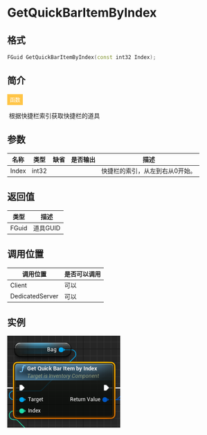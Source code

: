 # GetQuickBarItemByIndex

## 格式

```C++
FGuid GetQuickBarItemByIndex(const int32 Index);
```

## 简介

<span style="padding: 4px 6px; font-size: 12px; display: inline-block; color: #FFFFFF; background: #FFC547;">函数</span>

​	根据快捷栏索引获取快捷栏的道具

## 参数

| 名称  | 类型  | 缺省 | 是否输出 | 描述                            |
| ----- | ----- | ---- | -------- | ------------------------------- |
| Index | int32 |      |          | 快捷栏的索引，从左到右从0开始。 |

## 返回值

| 类型  | 描述     |
| ----- | -------- |
| FGuid | 道具GUID |

## 调用位置

| 调用位置        | 是否可以调用 |
| --------------- | ------------ |
| Client          | 可以         |
| DedicatedServer | 可以         |

## 实例

![GetQuickBarItemByIndexFunction](..\\..\\Resources\\GetQuickBarItemByIndexFunction.png)
